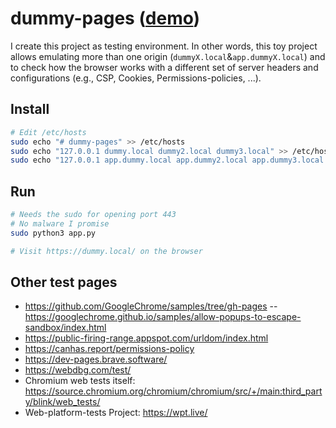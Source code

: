 # dummy-pages ([demo](https://albertofdr.github.io/dummy-pages/testing-pages/live-editor.html))

I create this project as testing environment. In other words, this toy project allows emulating more than one origin (`dummyX.local`&`app.dummyX.local`) and to check how the browser works with a different set of server headers and configurations (e.g., CSP, Cookies, Permissions-policies, ...). 

## Install

```bash
# Edit /etc/hosts
sudo echo "# dummy-pages" >> /etc/hosts
sudo echo "127.0.0.1 dummy.local dummy2.local dummy3.local" >> /etc/hosts 
sudo echo "127.0.0.1 app.dummy.local app.dummy2.local app.dummy3.local >> /etc/hosts
```

## Run

```bash
# Needs the sudo for opening port 443
# No malware I promise
sudo python3 app.py

# Visit https://dummy.local/ on the browser
```

## Other test pages
- https://github.com/GoogleChrome/samples/tree/gh-pages -- https://googlechrome.github.io/samples/allow-popups-to-escape-sandbox/index.html
- https://public-firing-range.appspot.com/urldom/index.html
- https://canhas.report/permissions-policy
- https://dev-pages.brave.software/
- https://webdbg.com/test/
- Chromium web tests itself: https://source.chromium.org/chromium/chromium/src/+/main:third_party/blink/web_tests/ 
- Web-platform-tests Project: https://wpt.live/
